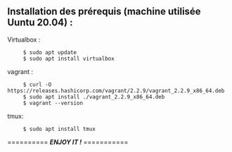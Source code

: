 ##   Installation des prérequis (machine utilisée Uuntu 20.04) : 

Virtualbox :

     
         $ sudo apt update          
         $ sudo apt install virtualbox
     

vagrant :

     
     
         $ curl -O https://releases.hashicorp.com/vagrant/2.2.9/vagrant_2.2.9_x86_64.deb 
         $ sudo apt install ./vagrant_2.2.9_x86_64.deb  
         $ vagrant --version

tmux:
   
         $ sudo apt install tmux
    


==========  ***ENJOY IT !***  ===========
